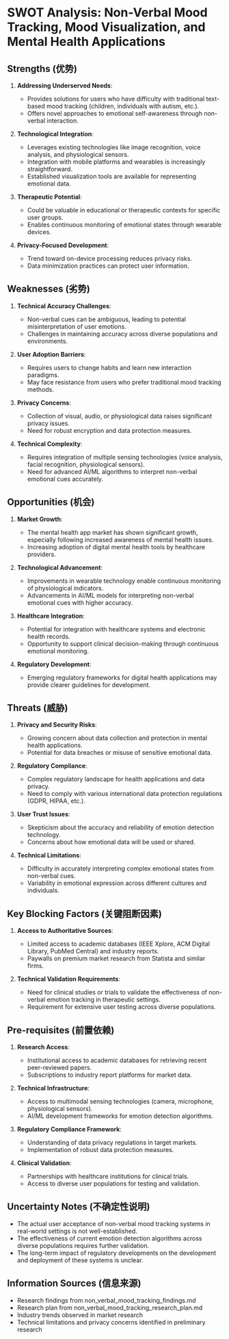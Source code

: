 # SWOT Analysis: Non-Verbal Mood Tracking, Mood Visualization, and Mental Health Applications

## Strengths (优势)
1. **Addressing Underserved Needs**:
   - Provides solutions for users who have difficulty with traditional text-based mood tracking (children, individuals with autism, etc.).
   - Offers novel approaches to emotional self-awareness through non-verbal interaction.

2. **Technological Integration**:
   - Leverages existing technologies like image recognition, voice analysis, and physiological sensors.
   - Integration with mobile platforms and wearables is increasingly straightforward.
   - Established visualization tools are available for representing emotional data.

3. **Therapeutic Potential**:
   - Could be valuable in educational or therapeutic contexts for specific user groups.
   - Enables continuous monitoring of emotional states through wearable devices.

4. **Privacy-Focused Development**:
   - Trend toward on-device processing reduces privacy risks.
   - Data minimization practices can protect user information.

## Weaknesses (劣势)
1. **Technical Accuracy Challenges**:
   - Non-verbal cues can be ambiguous, leading to potential misinterpretation of user emotions.
   - Challenges in maintaining accuracy across diverse populations and environments.

2. **User Adoption Barriers**:
   - Requires users to change habits and learn new interaction paradigms.
   - May face resistance from users who prefer traditional mood tracking methods.

3. **Privacy Concerns**:
   - Collection of visual, audio, or physiological data raises significant privacy issues.
   - Need for robust encryption and data protection measures.

4. **Technical Complexity**:
   - Requires integration of multiple sensing technologies (voice analysis, facial recognition, physiological sensors).
   - Need for advanced AI/ML algorithms to interpret non-verbal emotional cues accurately.

## Opportunities (机会)
1. **Market Growth**:
   - The mental health app market has shown significant growth, especially following increased awareness of mental health issues.
   - Increasing adoption of digital mental health tools by healthcare providers.

2. **Technological Advancement**:
   - Improvements in wearable technology enable continuous monitoring of physiological indicators.
   - Advancements in AI/ML models for interpreting non-verbal emotional cues with higher accuracy.

3. **Healthcare Integration**:
   - Potential for integration with healthcare systems and electronic health records.
   - Opportunity to support clinical decision-making through continuous emotional monitoring.

4. **Regulatory Development**:
   - Emerging regulatory frameworks for digital health applications may provide clearer guidelines for development.

## Threats (威胁)
1. **Privacy and Security Risks**:
   - Growing concern about data collection and protection in mental health applications.
   - Potential for data breaches or misuse of sensitive emotional data.

2. **Regulatory Compliance**:
   - Complex regulatory landscape for health applications and data privacy.
   - Need to comply with various international data protection regulations (GDPR, HIPAA, etc.).

3. **User Trust Issues**:
   - Skepticism about the accuracy and reliability of emotion detection technology.
   - Concerns about how emotional data will be used or shared.

4. **Technical Limitations**:
   - Difficulty in accurately interpreting complex emotional states from non-verbal cues.
   - Variability in emotional expression across different cultures and individuals.

## Key Blocking Factors (关键阻断因素)
1. **Access to Authoritative Sources**:
   - Limited access to academic databases (IEEE Xplore, ACM Digital Library, PubMed Central) and industry reports.
   - Paywalls on premium market research from Statista and similar firms.

2. **Technical Validation Requirements**:
   - Need for clinical studies or trials to validate the effectiveness of non-verbal emotion tracking in therapeutic settings.
   - Requirement for extensive user testing across diverse populations.

## Pre-requisites (前置依赖)
1. **Research Access**:
   - Institutional access to academic databases for retrieving recent peer-reviewed papers.
   - Subscriptions to industry report platforms for market data.

2. **Technical Infrastructure**:
   - Access to multimodal sensing technologies (camera, microphone, physiological sensors).
   - AI/ML development frameworks for emotion detection algorithms.

3. **Regulatory Compliance Framework**:
   - Understanding of data privacy regulations in target markets.
   - Implementation of robust data protection measures.

4. **Clinical Validation**:
   - Partnerships with healthcare institutions for clinical trials.
   - Access to diverse user populations for testing and validation.

## Uncertainty Notes (不确定性说明)
- The actual user acceptance of non-verbal mood tracking systems in real-world settings is not well-established.
- The effectiveness of current emotion detection algorithms across diverse populations requires further validation.
- The long-term impact of regulatory developments on the development and deployment of these systems is unclear.

## Information Sources (信息来源)
- Research findings from non_verbal_mood_tracking_findings.md
- Research plan from non_verbal_mood_tracking_research_plan.md
- Industry trends observed in market research
- Technical limitations and privacy concerns identified in preliminary research